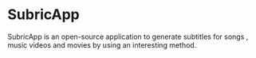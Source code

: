 # SubricApp
SubricApp is an open-source application to generate subtitles for songs , music videos and movies by using an interesting method.
